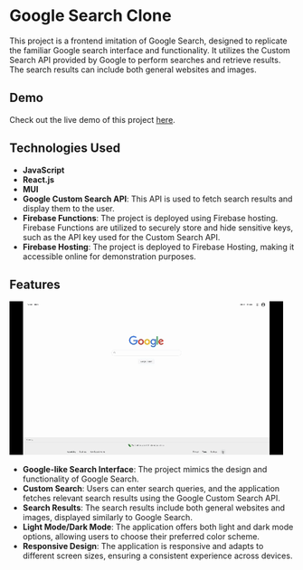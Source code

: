 # Google Search Clone

This project is a frontend imitation of Google Search, designed to replicate the familiar Google search interface and functionality. It utilizes the Custom Search API provided by Google to perform searches and retrieve results. The search results can include both general websites and images.

## Demo

Check out the live demo of this project [here](https://search-clone-69618.web.app/).

## Technologies Used

- **JavaScript**
- **React.js**
- **MUI**
- **Google Custom Search API**: This API is used to fetch search results and display them to the user.
- **Firebase Functions**: The project is deployed using Firebase hosting. Firebase Functions are utilized to securely store and hide sensitive keys, such as the API key used for the Custom Search API.
- **Firebase Hosting**: The project is deployed to Firebase Hosting, making it accessible online for demonstration purposes.

## Features

![Demo](./demo.gif)

- **Google-like Search Interface**: The project mimics the design and functionality of Google Search.
- **Custom Search**: Users can enter search queries, and the application fetches relevant search results using the Google Custom Search API.
- **Search Results**: The search results include both general websites and images, displayed similarly to Google Search.
- **Light Mode/Dark Mode**: The application offers both light and dark mode options, allowing users to choose their preferred color scheme.
- **Responsive Design**: The application is responsive and adapts to different screen sizes, ensuring a consistent experience across devices.
